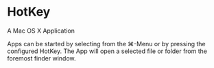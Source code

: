 HotKey
======
A Mac OS X Application

Apps can be started by selecting from the ⌘-Menu or by pressing the configured HotKey. The App will open a selected file or folder from the foremost finder window.

